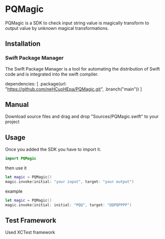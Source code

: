 # PQMagic

PQMagic is a SDK to check input string value is magically transform to output value by unknown magical transformations.  

## Installation

### Swift Package Manager
The Swift Package Manager is a tool for automating the distribution of Swift code and is integrated into the swift compiler.

dependencies: [
    .package(url: "https://github.com/neHCuoHEpa/PQMagic.git", .branch("main"))
]

## Manual
Download source files and drag and drop "Sources/PQMagic.swift" to your project

## Usage
Once you added the SDK you have to import it.
```swift
import PQMagic
``` 

then use it

```swift
let magic = PQMagic() 
magic.invoke(initial: "your input", target: "your output")
```

example

```swift
let magic = PQMagic() 
magic.invoke(initial: initial: "PQQ", target: "QQPQPPPP")
```

## Test Framework
Used XCTest framework
